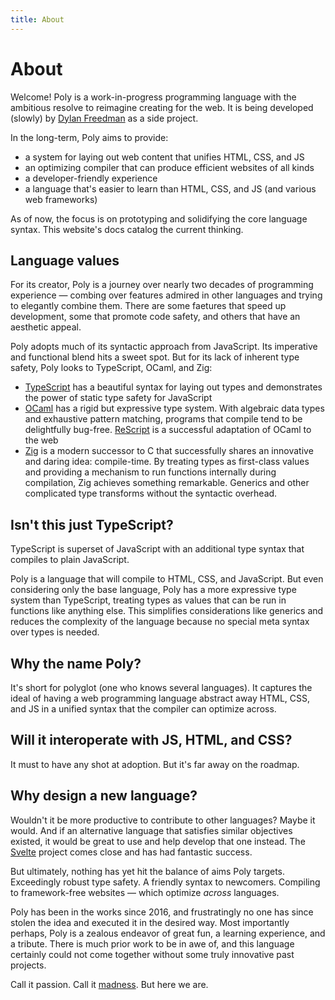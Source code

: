 ```yaml
---
title: About
---
```


# About

Welcome! Poly is a work-in-progress programming language with the ambitious resolve to reimagine creating for the web. It is being developed (slowly) by [Dylan Freedman](https://dylanfreedman.com/) as a side project.

In the long-term, Poly aims to provide:

- a system for laying out web content that unifies HTML, CSS, and JS
- an optimizing compiler that can produce efficient websites of all kinds
- a developer-friendly experience
- a language that's easier to learn than HTML, CSS, and JS (and various web frameworks)

As of now, the focus is on prototyping and solidifying the core language syntax. This website's docs catalog the current thinking.

## Language values

For its creator, Poly is a journey over nearly two decades of programming experience — combing over features admired in other languages and trying to elegantly combine them. There are some faetures that speed up development, some that promote code safety, and others that have an aesthetic appeal.

Poly adopts much of its syntactic approach from JavaScript. Its imperative and functional blend hits a sweet spot. But for its lack of inherent type safety, Poly looks to TypeScript, OCaml, and Zig:

- [TypeScript](https://www.typescriptlang.org/) has a beautiful syntax for laying out types and demonstrates the power of static type safety for JavaScript
- [OCaml](https://ocaml.org/) has a rigid but expressive type system. With algebraic data types and exhaustive pattern matching, programs that compile tend to be delightfully bug-free. [ReScript](https://rescript-lang.org/) is a successful adaptation of OCaml to the web
- [Zig](https://ziglang.org/) is a modern successor to C that successfully shares an innovative and daring idea: compile-time. By treating types as first-class values and providing a mechanism to run functions internally during compilation, Zig achieves something remarkable. Generics and other complicated type transforms without the syntactic overhead.

## Isn't this just TypeScript?

TypeScript is superset of JavaScript with an additional type syntax that compiles to plain JavaScript.

Poly is a language that will compile to HTML, CSS, and JavaScript. But even considering only the base language, Poly has a more expressive type system than TypeScript, treating types as values that can be run in functions like anything else. This simplifies considerations like generics and reduces the complexity of the language because no special meta syntax over types is needed.

## Why the name Poly?

It's short for polyglot (one who knows several languages). It captures the ideal of having a web programming language abstract away HTML, CSS, and JS in a unified syntax that the compiler can optimize across.

## Will it interoperate with JS, HTML, and CSS?

It must to have any shot at adoption. But it's far away on the roadmap.

## Why design a new language?

Wouldn't it be more productive to contribute to other languages? Maybe it would. And if an alternative language that satisfies similar objectives existed, it would be great to use and help develop that one instead. The [Svelte](https://svelte.dev/) project comes close and has had fantastic success.

But ultimately, nothing has yet hit the balance of aims Poly targets. Exceedingly robust type safety. A friendly syntax to newcomers. Compiling to framework-free websites — which optimize _across_ languages.

Poly has been in the works since 2016, and frustratingly no one has since stolen the idea and executed it in the desired way. Most importantly perhaps, Poly is a zealous endeavor of great fun, a learning experience, and a tribute. There is much prior work to be in awe of, and this language certainly could not come together without some truly innovative past projects.

Call it passion. Call it [madness](https://xkcd.com/927/). But here we are.
